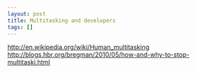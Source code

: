 ```yaml
---
layout: post
title: Multitasking and developers
tags: []
---
```

http://en.wikipedia.org/wiki/Human_multitasking
http://blogs.hbr.org/bregman/2010/05/how-and-why-to-stop-multitaski.html
